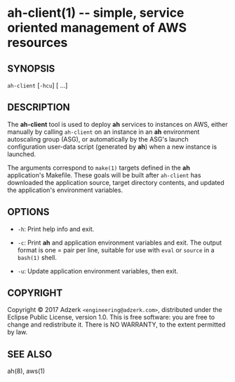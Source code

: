 ah-client(1) -- simple, service oriented management of AWS resources
====================================================================

## SYNOPSIS

`ah-client` [`-hcu`] [<TARGET> ...]

## DESCRIPTION

The **ah-client** tool is used to deploy **ah** services to instances on AWS,
either manually by calling `ah-client` on an instance in an **ah** environment
autoscaling group (ASG), or automatically by the ASG's launch configuration
user-data script (generated by **ah**) when a new instance is launched.

The <TARGET> arguments correspond to `make(1)` targets defined in the **ah**
application's Makefile. These goals will be built after `ah-client` has
downloaded the application source, target directory contents, and updated the
application's environment variables.

## OPTIONS

  * `-h`:
    Print help info and exit.

  * `-c`:
    Print **ah** and application environment variables and exit. The output
    format is one <NAME>=<value> pair per line, suitable for use with `eval`
    or `source` in a `bash(1)` shell.

  * `-u`:
    Update application environment variables, then exit.


## COPYRIGHT

Copyright &copy; 2017 Adzerk `<engineering@adzerk.com>`, distributed under the
Eclipse Public License, version 1.0. This is  free  software: you  are free to
change and redistribute it. There is NO WARRANTY, to the extent permitted by
law.

## SEE ALSO

ah(8), aws(1)
